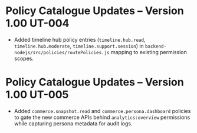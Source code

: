 # Policy Catalogue Updates – Version 1.00 UT-004

- Added timeline hub policy entries (`timeline.hub.read`, `timeline.hub.moderate`, `timeline.support.session`) in `backend-nodejs/src/policies/routePolicies.js` mapping to existing permission scopes.

# Policy Catalogue Updates – Version 1.00 UT-005

- Added `commerce.snapshot.read` and `commerce.persona.dashboard` policies to gate the new commerce APIs behind `analytics:overview` permissions while capturing persona metadata for audit logs.
